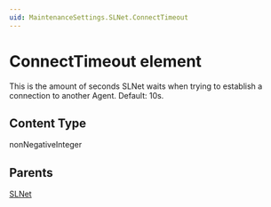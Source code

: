 ```yaml
---
uid: MaintenanceSettings.SLNet.ConnectTimeout
---
```


# ConnectTimeout element

This is the amount of seconds SLNet waits when trying to establish a connection to another Agent. Default: 10s.

## Content Type

nonNegativeInteger

## Parents

[SLNet](xref:MaintenanceSettings.SLNet)

